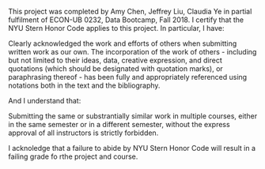This project was completed by Amy Chen, Jeffrey Liu, Claudia Ye in partial fulfilment of ECON-UB 0232, Data Bootcamp, Fall 2018. I certify that the NYU Stern Honor Code applies to this project. In particular, I have:

Clearly acknowledged the work and efforts of others when submitting written work as our own. The incorporation of the work of others - including but not limited to their ideas, data, creative expression, and direct quotations (which should be designated with quotation marks), or paraphrasing thereof - has been fully and appropriately referenced using notations both in the text and the bibliography.

And I understand that:

Submitting the same or substrantially similar work in multiple courses, either in the same semester or in a different semester, without the express approval of all instructors is strictly forbidden. 

I acknoledge that a failure to abide by NYU Stern Honor Code will result in a failing grade fo rthe project and course.

